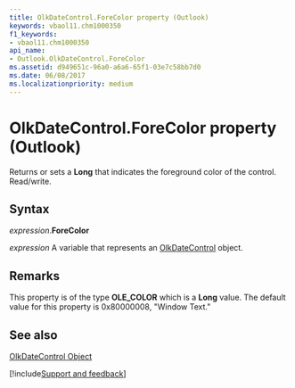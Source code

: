 ```yaml
---
title: OlkDateControl.ForeColor property (Outlook)
keywords: vbaol11.chm1000350
f1_keywords:
- vbaol11.chm1000350
api_name:
- Outlook.OlkDateControl.ForeColor
ms.assetid: d949651c-96a0-a6a6-65f1-03e7c58bb7d0
ms.date: 06/08/2017
ms.localizationpriority: medium
---
```



# OlkDateControl.ForeColor property (Outlook)

Returns or sets a **Long** that indicates the foreground color of the control. Read/write.


## Syntax

_expression_.**ForeColor**

_expression_ A variable that represents an [OlkDateControl](Outlook.OlkDateControl.md) object.


## Remarks

This property is of the type **OLE_COLOR** which is a **Long** value. The default value for this property is 0x80000008, "Window Text."


## See also


[OlkDateControl Object](Outlook.OlkDateControl.md)

[!include[Support and feedback](~/includes/feedback-boilerplate.md)]